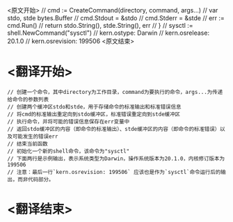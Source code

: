 
<原文开始>
	// 		cmd := CreateCommand(directory, command, args...)
	// 		var stdo, stde bytes.Buffer
	// 		cmd.Stdout = &stdo
	// 		cmd.Stderr = &stde
	// 		err := cmd.Run()
	// 		return stdo.String(), stde.String(), err
	// 	}
	// 	sysctl := shell.NewCommand("sysctl")
	// 	kern.ostype: Darwin
	// kern.osrelease: 20.1.0
	// kern.osrevision: 199506
<原文结束>

# <翻译开始>
	// 创建一个命令，其中directory为工作目录，command为要执行的命令，args...为传递给命令的参数列表
	// 创建两个缓冲区stdo和stde，用于存储命令的标准输出和标准错误信息
	// 将cmd的标准输出重定向到stdo缓冲区，标准错误重定向到stde缓冲区
	// 执行命令，并将可能的错误信息保存在err变量中
	// 返回stdo缓冲区的内容（即命令的标准输出）、stde缓冲区的内容（即命令的标准错误）以及可能发生的错误err
	// 结束当前函数
	// 初始化一个新的shell命令，该命令为"sysctl"
	// 下面两行是示例输出，表示系统类型为Darwin，操作系统版本为20.1.0，内核修订版本为199506
	// 注意：最后一行`kern.osrevision: 199506` 应该也是作为`sysctl`命令运行后的输出，而非代码部分。
# <翻译结束>

